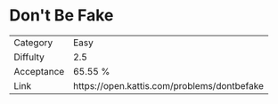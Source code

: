 # Don't Be Fake

<table>
    <tr>
        <td>Category</td>
        <td>Easy</td>
    </tr>
    <tr>
        <td>Diffulty</td>
        <td>2.5</td>
    </tr>
    <tr>
        <td>Acceptance</td>
        <td>65.55 %</td>
    </tr>
    <tr>
        <td>Link</td>
        <td>https://open.kattis.com/problems/dontbefake</td>
    </tr>
</table>